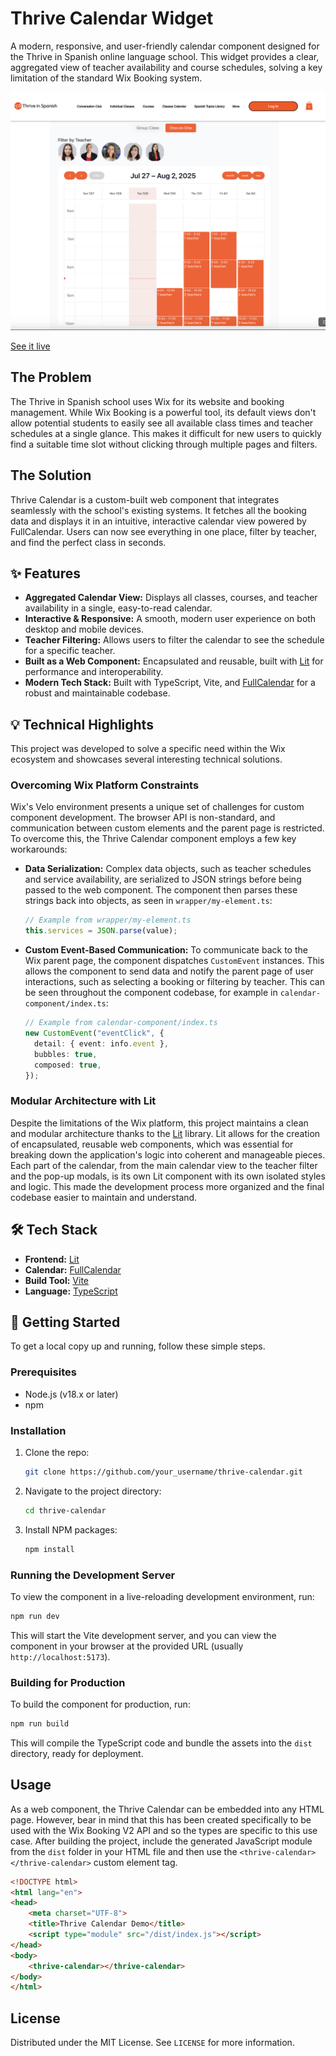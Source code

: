 # Thrive Calendar Widget

A modern, responsive, and user-friendly calendar component designed for the Thrive in Spanish online language school. This widget provides a clear, aggregated view of teacher availability and course schedules, solving a key limitation of the standard Wix Booking system.

![Thrive Calendar Screenshot](https://github.com/davecook88/wix-calendar-web-component/blob/main/public/screenshot.png?raw=true)

[See it live](https://www.thriveinspanish.com/)

## The Problem

The Thrive in Spanish school uses Wix for its website and booking management. While Wix Booking is a powerful tool, its default views don't allow potential students to easily see all available class times and teacher schedules at a single glance. This makes it difficult for new users to quickly find a suitable time slot without clicking through multiple pages and filters.

## The Solution

Thrive Calendar is a custom-built web component that integrates seamlessly with the school's existing systems. It fetches all the booking data and displays it in an intuitive, interactive calendar view powered by FullCalendar. Users can now see everything in one place, filter by teacher, and find the perfect class in seconds.

## ✨ Features

- **Aggregated Calendar View:** Displays all classes, courses, and teacher availability in a single, easy-to-read calendar.
- **Interactive & Responsive:** A smooth, modern user experience on both desktop and mobile devices.
- **Teacher Filtering:** Allows users to filter the calendar to see the schedule for a specific teacher.
- **Built as a Web Component:** Encapsulated and reusable, built with [Lit](https://lit.dev) for performance and interoperability.
- **Modern Tech Stack:** Built with TypeScript, Vite, and [FullCalendar](https://fullcalendar.io) for a robust and maintainable codebase.

## 💡 Technical Highlights

This project was developed to solve a specific need within the Wix ecosystem and showcases several interesting technical solutions.

### Overcoming Wix Platform Constraints

Wix's Velo environment presents a unique set of challenges for custom component development. The browser API is non-standard, and communication between custom elements and the parent page is restricted. To overcome this, the Thrive Calendar component employs a few key workarounds:

- **Data Serialization:** Complex data objects, such as teacher schedules and service availability, are serialized to JSON strings before being passed to the web component. The component then parses these strings back into objects, as seen in `wrapper/my-element.ts`:

  ```typescript
  // Example from wrapper/my-element.ts
  this.services = JSON.parse(value);
  ```

- **Custom Event-Based Communication:** To communicate back to the Wix parent page, the component dispatches `CustomEvent` instances. This allows the component to send data and notify the parent page of user interactions, such as selecting a booking or filtering by teacher. This can be seen throughout the component codebase, for example in `calendar-component/index.ts`:

  ```typescript
  // Example from calendar-component/index.ts
  new CustomEvent("eventClick", {
    detail: { event: info.event },
    bubbles: true,
    composed: true,
  });
  ```

### Modular Architecture with Lit

Despite the limitations of the Wix platform, this project maintains a clean and modular architecture thanks to the [Lit](https://lit.dev) library. Lit allows for the creation of encapsulated, reusable web components, which was essential for breaking down the application's logic into coherent and manageable pieces. Each part of the calendar, from the main calendar view to the teacher filter and the pop-up modals, is its own Lit component with its own isolated styles and logic. This made the development process more organized and the final codebase easier to maintain and understand.

## 🛠️ Tech Stack

- **Frontend:** [Lit](https://lit.dev)
- **Calendar:** [FullCalendar](https://fullcalendar.io)
- **Build Tool:** [Vite](https://vitejs.dev)
- **Language:** [TypeScript](https://www.typescriptlang.org)

## 🚀 Getting Started

To get a local copy up and running, follow these simple steps.

### Prerequisites

- Node.js (v18.x or later)
- npm

### Installation

1. Clone the repo:
   ```sh
   git clone https://github.com/your_username/thrive-calendar.git
   ```
2. Navigate to the project directory:
   ```sh
   cd thrive-calendar
   ```
3. Install NPM packages:
   ```sh
   npm install
   ```

### Running the Development Server

To view the component in a live-reloading development environment, run:

```sh
npm run dev
```
This will start the Vite development server, and you can view the component in your browser at the provided URL (usually `http://localhost:5173`).

### Building for Production

To build the component for production, run:

```sh
npm run build
```
This will compile the TypeScript code and bundle the assets into the `dist` directory, ready for deployment.

## Usage

As a web component, the Thrive Calendar can be embedded into any HTML page. However, bear in mind that this has been created specifically to be used with the Wix Booking V2 API and so the types are specific to this use case. After building the project, include the generated JavaScript module from the `dist` folder in your HTML file and then use the `<thrive-calendar></thrive-calendar>` custom element tag.

```html
<!DOCTYPE html>
<html lang="en">
<head>
    <meta charset="UTF-8">
    <title>Thrive Calendar Demo</title>
    <script type="module" src="/dist/index.js"></script>
</head>
<body>
    <thrive-calendar></thrive-calendar>
</body>
</html>
```

## License

Distributed under the MIT License. See `LICENSE` for more information.
